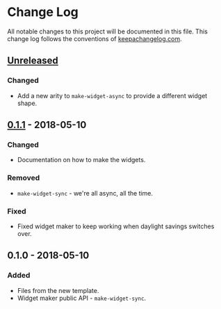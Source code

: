 # Change Log
All notable changes to this project will be documented in this file. This change log follows the conventions of [keepachangelog.com](http://keepachangelog.com/).

## [Unreleased]
### Changed
- Add a new arity to `make-widget-async` to provide a different widget shape.

## [0.1.1] - 2018-05-10
### Changed
- Documentation on how to make the widgets.

### Removed
- `make-widget-sync` - we're all async, all the time.

### Fixed
- Fixed widget maker to keep working when daylight savings switches over.

## 0.1.0 - 2018-05-10
### Added
- Files from the new template.
- Widget maker public API - `make-widget-sync`.

[Unreleased]: https://github.com/your-name/chapter_4/compare/0.1.1...HEAD
[0.1.1]: https://github.com/your-name/chapter_4/compare/0.1.0...0.1.1
